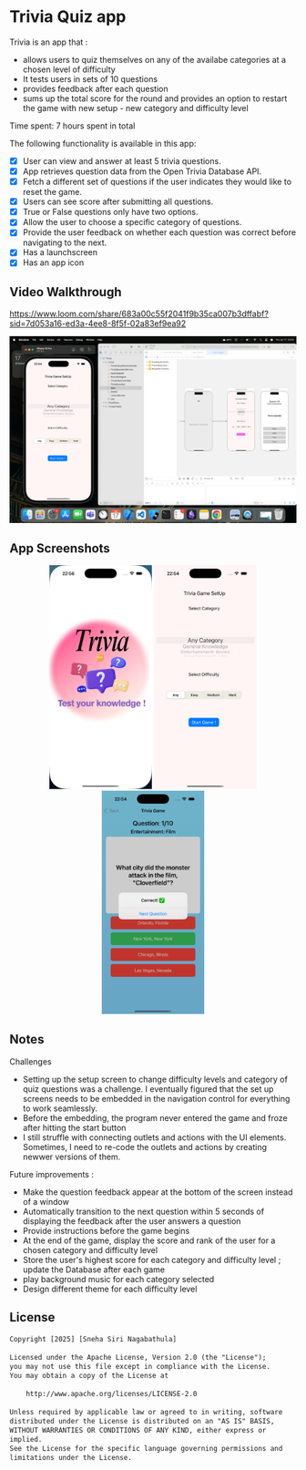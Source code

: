 # Trivia Quiz app


Trivia is an app that :
- allows users to quiz themselves on any of the availabe categories at a chosen level of difficulty
- It tests users in sets of 10 questions
- provides feedback after each question
- sums up the total score for the round and provides an option to restart the game with new setup - new category and difficulty level

Time spent: 7 hours spent in total

The following functionality is available in this app:

- [x] User can view and answer at least 5 trivia questions.
- [x] App retrieves question data from the Open Trivia Database API.
- [x] Fetch a different set of questions if the user indicates they would like to reset the game.
- [x] Users can see score after submitting all questions.
- [x] True or False questions only have two options.  
- [x] Allow the user to choose a specific category of questions.
- [x] Provide the user feedback on whether each question was correct before navigating to the next.
- [x] Has a launchscreen
- [x] Has an app icon

## Video Walkthrough

https://www.loom.com/share/683a00c55f2041f9b35ca007b3dffabf?sid=7d053a16-ed3a-4ee8-8f5f-02a83ef9ea92

![Project Thumbnail](./Thumbnail.png)

## App Screenshots

<div align="center">
  <img src="./sim_0.png" alt="Home" width="180">
  <img src="./sim_1.png" alt="Profile" width="180">
  <img src="./sim_2.png" alt="Settings" width="180">
</div>


## Notes

Challenges 
- Setting up the setup screen to change difficulty levels and category of quiz questions was a challenge. I eventually figured that the set up screens needs to be embedded in the navigation control for everything to work seamlessly.
- Before the embedding, the program never entered the game and froze after hitting the start button
- I still struffle with connecting outlets and actions with the UI elements. Sometimes, I need to re-code the outlets and actions by creating newwer versions of them.

Future improvements :
- Make the question feedback appear at the bottom of the screen instead of a window
- Automatically transition to the next question within 5 seconds of displaying the feedback after the user answers a question
- Provide instructions before the game begins
- At the end of the game, display the score and rank of the user for a chosen category and difficulty level
- Store the user's highest score for each category and difficulty level ; update the Database after each game
- play background music for each category selected
- Design different theme for each difficulty level 

## License

    Copyright [2025] [Sneha Siri Nagabathula]

    Licensed under the Apache License, Version 2.0 (the "License");
    you may not use this file except in compliance with the License.
    You may obtain a copy of the License at

        http://www.apache.org/licenses/LICENSE-2.0

    Unless required by applicable law or agreed to in writing, software
    distributed under the License is distributed on an "AS IS" BASIS,
    WITHOUT WARRANTIES OR CONDITIONS OF ANY KIND, either express or implied.
    See the License for the specific language governing permissions and
    limitations under the License.
